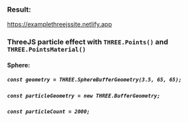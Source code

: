 
### Result: 

https://examplethreejssite.netlify.app

### ThreeJS particle effect with ```THREE.Points()``` and ```THREE.PointsMaterial()```

#### Sphere:
##### ```const geometry = THREE.SphereBufferGeometry(3.5, 65, 65);```
##### ```const particleGeometry = new THREE.BufferGeometry;```
##### ```const particleCount = 2000;```

